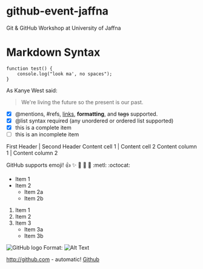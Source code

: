 # github-event-jaffna
Git &amp; GitHub Workshop at University of Jaffna

# Markdown Syntax

```javascipt
function test() {
    console.log("look ma', no spaces");
}
```

As Kanye West said:

> We're living the future so
> the present is our past.

- [x] @mentions, #refs, [links](), **formatting**, and <del>tags</del> supported.
- [x] @list syntax required (any unordered or ordered list supported)
- [x] this is a complete item
- [ ] this is an incomplete item

First Header | Second Header
Content cell 1 | Content cell 2
Content column 1 | Content column 2

GitHub supports emoji!
:+1: :sparkles: :camel: :tada:
:rocket: :metl: :octocat:

* Item 1
* Item 2
    * Item 2a
    * Item 2b

1. Item 1
2. Item 2
3. Item 3
    * Item 3a
    * Item 3b

![GitHub logo](images/logo.png)
Format: ![Alt Text](url)

http://github.com - automatic!
[Github](http://github.com)

